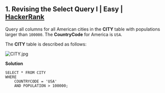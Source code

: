 ## 1. Revising the Select Query I | Easy |  [HackerRank](https://www.hackerrank.com/challenges/revising-the-select-query/problem)
Query all columns for all American cities in the  **CITY**  table with populations larger than  `100000`. The  **CountryCode**  for America is  `USA`.

The  **CITY**  table is described as follows:

![CITY.jpg](https://s3.amazonaws.com/hr-challenge-images/8137/1449729804-f21d187d0f-CITY.jpg)

**Solution**

    SELECT * FROM CITY 
    WHERE 
        COUNTRYCODE = 'USA' 
        AND POPULATION > 100000;
